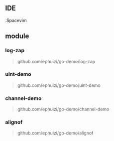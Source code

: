 

## IDE

.Spacevim

## module 

### log-zap

> github.com/ephuizi/go-demo/log-zap

### uint-demo

> github.com/ephuizi/go-demo/uint-demo

### channel-demo

> github.com/ephuizi/go-demo/channel-demo

### alignof

> github.com/ephuizi/go-demo/alignof
